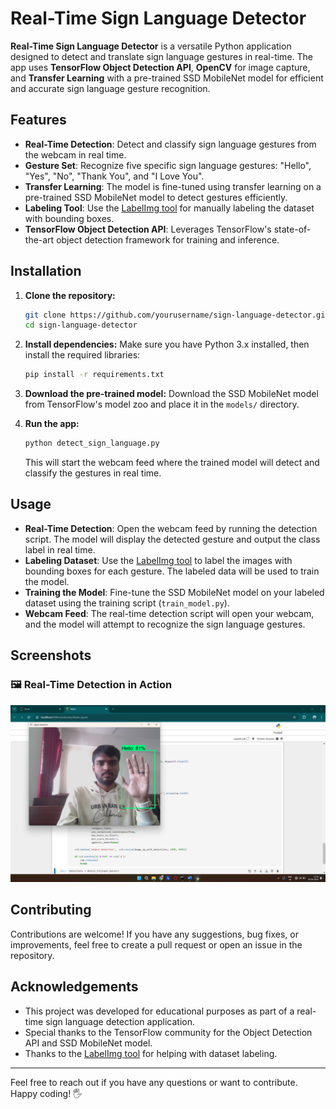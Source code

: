 # Real-Time Sign Language Detector

**Real-Time Sign Language Detector** is a versatile Python application designed to detect and translate sign language gestures in real-time. The app uses **TensorFlow Object Detection API**, **OpenCV** for image capture, and **Transfer Learning** with a pre-trained SSD MobileNet model for efficient and accurate sign language gesture recognition.

## Features

- **Real-Time Detection**: Detect and classify sign language gestures from the webcam in real time.
- **Gesture Set**: Recognize five specific sign language gestures: "Hello", "Yes", "No", "Thank You", and "I Love You".
- **Transfer Learning**: The model is fine-tuned using transfer learning on a pre-trained SSD MobileNet model to detect gestures efficiently.
- **Labeling Tool**: Use the [LabelImg tool](https://github.com/tzutalin/labelImg) for manually labeling the dataset with bounding boxes.
- **TensorFlow Object Detection API**: Leverages TensorFlow's state-of-the-art object detection framework for training and inference.

## Installation

1. **Clone the repository:**
    ```bash
    git clone https://github.com/yourusername/sign-language-detector.git
    cd sign-language-detector
    ```

2. **Install dependencies:**
    Make sure you have Python 3.x installed, then install the required libraries:
    ```bash
    pip install -r requirements.txt
    ```

3. **Download the pre-trained model:**
    Download the SSD MobileNet model from TensorFlow's model zoo and place it in the `models/` directory.

4. **Run the app:**
    ```bash
    python detect_sign_language.py
    ```

    This will start the webcam feed where the trained model will detect and classify the gestures in real time.

## Usage

- **Real-Time Detection**: Open the webcam feed by running the detection script. The model will display the detected gesture and output the class label in real time.
- **Labeling Dataset**: Use the [LabelImg tool](https://github.com/tzutalin/labelImg) to label the images with bounding boxes for each gesture. The labeled data will be used to train the model.
- **Training the Model**: Fine-tune the SSD MobileNet model on your labeled dataset using the training script (`train_model.py`).
- **Webcam Feed**: The real-time detection script will open your webcam, and the model will attempt to recognize the sign language gestures.

## Screenshots

### 🖼️ Real-Time Detection in Action
<p align="center">
  <img src="images/screenshot1.png" width="600" alt="Real-time detection showing predicted gesture">
</p>


## Contributing

Contributions are welcome! If you have any suggestions, bug fixes, or improvements, feel free to create a pull request or open an issue in the repository.

## Acknowledgements

- This project was developed for educational purposes as part of a real-time sign language detection application.
- Special thanks to the TensorFlow community for the Object Detection API and SSD MobileNet model.
- Thanks to the [LabelImg tool](https://github.com/tzutalin/labelImg) for helping with dataset labeling.

---

Feel free to reach out if you have any questions or want to contribute. Happy coding! 🖐️
